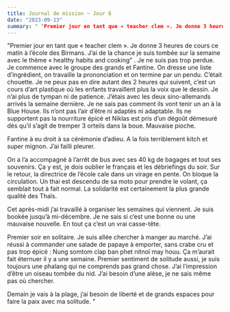 ```yaml
---
title: Journal de mission ~ Jour 8
date: "2023-09-13"
summary: " "Premier jour en tant que « teacher clem ». Je donne 3 heures de cours ce matin à l’école des Birmans. J’ai de la chance je suis tombée sur la semaine avec le thème « healthy habits and cooking" ."
---
```



"Premier jour en tant que « teacher clem ». Je donne 3 heures de cours ce matin à l’école des Birmans. J’ai de la chance je suis tombée sur la semaine avec le thème « healthy habits and cooking" . Je ne suis pas trop perdue. Je commence avec le groupe des grands et Fantine. On dresse une liste d’ingrédient, on travaille la prononciation et on termine par un pendu. C’était chouette. Je ne peux pas en dire autant des 2 heures qui suivent, c’est un cours d’art plastique où les enfants travaillent plus la voix que le dessin. Je n’ai plus de tympan ni de patience. 
J’étais avec les deux sino-allemands arrivés la semaine dernière. Je ne sais pas comment ils vont tenir un an à la Blue House. Ils n’ont pas l’air d’être ni adaptés ni adaptable. Ils ne supportent pas la nourriture épicé et Niklas est pris d’un dégoût démesuré dès qu’il s’agit de tremper 3 orteils dans la boue. Mauvaise pioche. 

Fantine à eu droit à sa cérémonie d’adieu. A la fois terriblement kitch et super mignon. J’ai failli pleurer. 

On a l’a accompagné à l’arrêt de bus avec ses 40 kg de bagages et tout ses souvenirs. Ça y est, je dois oublier le français et les débriefings du soir. 
Sur le retour, la directrice de l’école cale dans un virage en pente. On bloque la circulation. Un thai est descendu de sa moto pour prendre le volant, ça semblait tout à fait normal. La solidarité est certainement la plus grande qualité des Thaïs. 

 Cet après-midi j’ai travaillé à organiser les semaines qui viennent. Je suis bookée jusqu’à mi-décembre. Je ne sais si c’est une bonne ou une mauvaise nouvelle. En tout ça c’est un vrai casse-tête. 

Premier soir en solitaire. Je suis allée chercher à manger au marché. J’ai réussi à commander une salade de papaye à emporter, sans crabe cru et pas trop épicé : Nung somtom clap ban phet nitnoï may houu. Ça m’aurait fait éternuer il y a une semaine. 
Premier sentiment de solitude aussi, je suis toujours une phalang qui ne comprends pas grand chose. J’ai l’impression d’être un oiseau tombée du nid. J’ai besoin d’une alèse, je ne sais même pas où chercher. 

Demain je vais à la plage, j’ai besoin de liberté et de grands espaces pour faire la paix avec ma solitude. "
